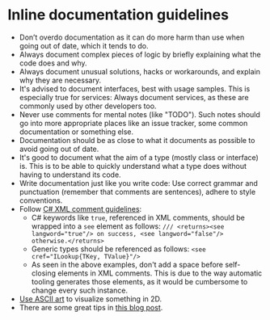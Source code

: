 # Inline documentation guidelines



- Don’t overdo documentation as it can do more harm than use when going out of date, which it tends to do.
- Always document complex pieces of logic by briefly explaining what the code does and why.
- Always document unusual solutions, hacks or workarounds, and explain why they are necessary.
- It's advised to document interfaces, best with usage samples. This is especially true for services: Always document services, as these are commonly used by other developers too.
- Never use comments for mental notes (like "TODO"). Such notes should go into more appropriate places like an issue tracker, some common documentation or something else.
- Documentation should be as close to what it documents as possible to avoid going out of date.
- It's good to document what the aim of a type (mostly class or interface) is. This is to be able to quickly understand what a type does without having to understand its code.
- Write documentation just like you write code: Use correct grammar and punctuation (remember that comments are sentences), adhere to style conventions.
- Follow [C# XML comment guidelines](https://docs.microsoft.com/en-us/dotnet/csharp/codedoc):
  - C# keywords like `true`, referenced in XML comments, should be wrapped into a `see` element as follows: `/// <returns><see langword="true"/> on success, <see langword="false"/> otherwise.</returns>`
  - Generic types should be referenced as follows: `<see cref="ILookup{TKey, TValue}"/>`
  - As seen in the above examples, don't add a space before self-closing elements in XML comments. This is due to the way automatic tooling generates those elements, as it would be cumbersome to change every such instance.
- [Use ASCII art](https://blog.regehr.org/archives/1653) to visualize something in 2D.
- There are some great tips in [this blog post](https://buttondown.email/hillelwayne/archive/comment-the-why-and-the-what/).
